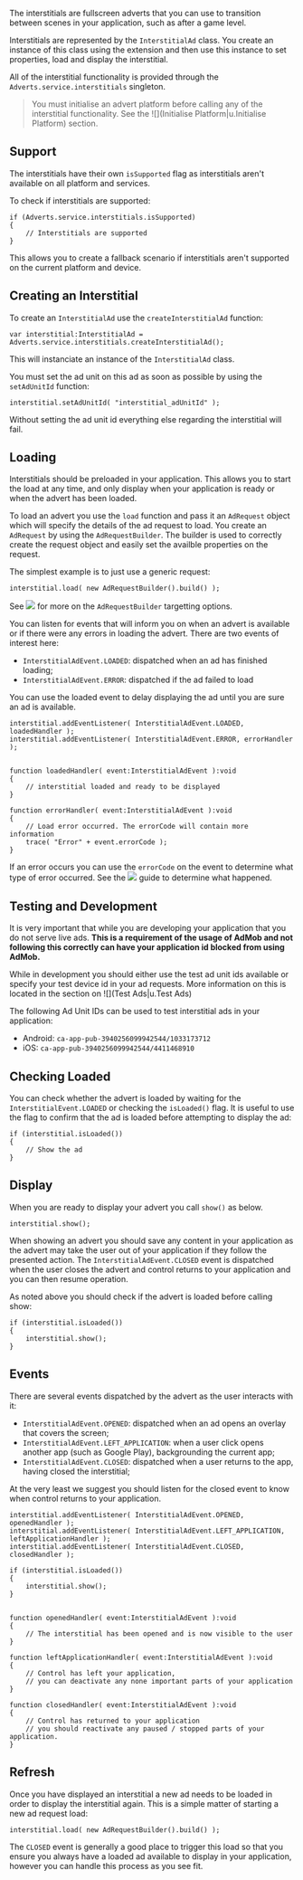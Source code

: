 

The interstitials are fullscreen adverts that you can use to transition between 
scenes in your application, such as after a game level.

Interstitials are represented by the `InterstitialAd` class. You create an instance of this class using the extension and then use this instance to set properties, load and display the interstitial.

All of the interstitial functionality is provided through the `Adverts.service.interstitials` singleton.

>
> You must initialise an advert platform before calling any of the interstitial functionality. 
> See the ![](Initialise Platform|u.Initialise Platform) section.
>



## Support

The interstitials have their own `isSupported` flag as interstitials aren't available on all platform and services.

To check if interstitials are supported:

```as3
if (Adverts.service.interstitials.isSupported)
{
	// Interstitials are supported
}
```

This allows you to create a fallback scenario if interstitials aren't supported on the current platform and device. 


## Creating an Interstitial

To create an `InterstitialAd` use the `createInterstitialAd` function:


```as3
var interstitial:InterstitialAd = Adverts.service.interstitials.createInterstitialAd();
```

This will instanciate an instance of the `InterstitialAd` class. 


You must set the ad unit on this ad as soon as possible by using the `setAdUnitId` function:

```as3
interstitial.setAdUnitId( "interstitial_adUnitId" );
```

Without setting the ad unit id everything else regarding the interstitial will fail.



## Loading

Interstitials should be preloaded in your application. This allows you to start the load at any time, and only display when your application is ready or when the advert has been loaded.

To load an advert you use the `load` function and pass it an `AdRequest` object which will specify the details of the ad request to load. You create an `AdRequest` by using the `AdRequestBuilder`. The builder is used to correctly create the request object and easily set the availble properties on the request.

The simplest example is to just use a generic request:

```as3
interstitial.load( new AdRequestBuilder().build() );
```

See ![](Targeting|u.Targeting) for more on the `AdRequestBuilder` targetting options.

You can listen for events that will inform you on when an advert is available or if there were any errors in loading the advert.
There are two events of interest here:

- `InterstitialAdEvent.LOADED`: dispatched when an ad has finished loading;
- `InterstitialAdEvent.ERROR`: dispatched if the ad failed to load

You can use the loaded event to delay displaying the ad until you are sure an ad is available.

```as3
interstitial.addEventListener( InterstitialAdEvent.LOADED, loadedHandler );
interstitial.addEventListener( InterstitialAdEvent.ERROR, errorHandler );


function loadedHandler( event:InterstitialAdEvent ):void
{
	// interstitial loaded and ready to be displayed
}

function errorHandler( event:InterstitialAdEvent ):void
{
	// Load error occurred. The errorCode will contain more information
	trace( "Error" + event.errorCode );
}
```

If an error occurs you can use the `errorCode` on the event to determine what type of error occurred. See the ![](troubleshooting]u.Troubleshooting) guide to determine what happened.


## Testing and Development

It is very important that while you are developing your application that you do not serve live ads. **This is a requirement of the usage of AdMob and not following this correctly can have your application id blocked from using AdMob.**

While in development you should either use the test ad unit ids available or specify your test device id in your ad requests. More information on this is located in the section on ![](Test Ads|u.Test Ads)

The following Ad Unit IDs can be used to test interstitial ads in your application:

- Android: `ca-app-pub-3940256099942544/1033173712`
- iOS: `ca-app-pub-3940256099942544/4411468910`		


## Checking Loaded


You can check whether the advert is loaded by waiting for the `InterstitialEvent.LOADED` 
or checking the `isLoaded()` flag. It is useful to use the flag to confirm that the ad is loaded before attempting to display the ad:

```as3
if (interstitial.isLoaded())
{
	// Show the ad
}
```


## Display

When you are ready to display your advert you call `show()` as below.

```as3
interstitial.show();
```

When showing an advert you should save any content in your application as the advert may take the user out of your application if they follow the presented action. The `InterstitialAdEvent.CLOSED` event is dispatched when the user closes the advert and control returns to your application and you can then resume operation.

As noted above you should check if the advert is loaded before calling show:

```as3
if (interstitial.isLoaded())
{
	interstitial.show();
}
```


## Events

There are several events dispatched by the advert as the user interacts with it:

- `InterstitialAdEvent.OPENED`: dispatched when an ad opens an overlay that covers the screen;
- `InterstitialAdEvent.LEFT_APPLICATION`: when a user click opens another app (such as Google Play), backgrounding the current app;
- `InterstitialAdEvent.CLOSED`: dispatched when a user returns to the app, having closed the interstitial;

At the very least we suggest you should listen for the closed event to know when control returns to your application.

```as3
interstitial.addEventListener( InterstitialAdEvent.OPENED, openedHandler );
interstitial.addEventListener( InterstitialAdEvent.LEFT_APPLICATION, leftApplicationHandler );
interstitial.addEventListener( InterstitialAdEvent.CLOSED, closedHandler );

if (interstitial.isLoaded())
{
	interstitial.show();
}


function openedHandler( event:InterstitialAdEvent ):void 
{
	// The interstitial has been opened and is now visible to the user 
}

function leftApplicationHandler( event:InterstitialAdEvent ):void 
{
	// Control has left your application, 
	// you can deactivate any none important parts of your application
}

function closedHandler( event:InterstitialAdEvent ):void 
{
	// Control has returned to your application
	// you should reactivate any paused / stopped parts of your application.
}
```


## Refresh

Once you have displayed an interstitial a new ad needs to be loaded in order to display the interstitial again. This is a simple matter of starting a new ad request load:

```as3
interstitial.load( new AdRequestBuilder().build() );
```

The `CLOSED` event is generally a good place to trigger this load so that you ensure you always have a loaded ad available to display in your application, however you can handle this process as you see fit.

